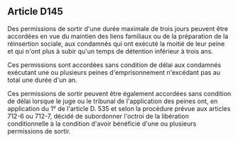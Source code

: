 Article D145
----
Des permissions de sortir d'une durée maximale de trois jours peuvent être
accordées en vue du maintien des liens familiaux ou de la préparation de la
réinsertion sociale, aux condamnés qui ont exécuté la moitié de leur peine et
qui n'ont plus à subir qu'un temps de détention inférieur à trois ans.

Ces permissions sont accordées sans condition de délai aux condamnés exécutant
une ou plusieurs peines d'emprisonnement n'excédant pas au total une durée d'un
an.

Ces permissions de sortir peuvent être également accordées sans condition de
délai lorsque le juge ou le tribunal de l'application des peines ont, en
application du 1° de l'article D. 535 et selon la procédure prévue aux articles
712-6 ou 712-7, décidé de subordonner l'octroi de la libération conditionnelle à
la condition d'avoir bénéficié d'une ou plusieurs permissions de sortir.
